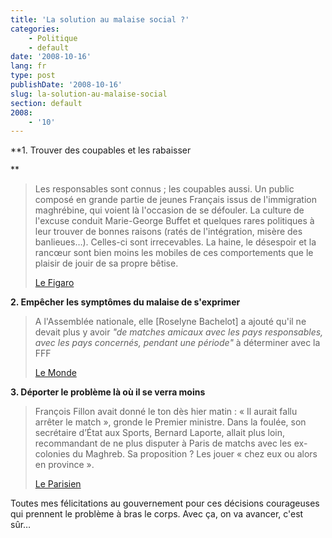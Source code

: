 ```yaml
---
title: 'La solution au malaise social ?'
categories:
    - Politique
    - default
date: '2008-10-16'
lang: fr
type: post
publishDate: '2008-10-16'
slug: la-solution-au-malaise-social
section: default
2008:
    - '10'
---
```


**1\. Trouver des coupables et les rabaisser

**

> Les responsables sont connus&nbsp;; les coupables aussi. Un public composé en grande partie de jeunes Français issus de l'immigration maghrébine, qui voient là l'occasion de se défouler. La culture de l'excuse conduit Marie-George Buffet et quelques rares politiques à leur trouver de bonnes raisons (ratés de l'intégration, misère des banlieues…). Celles-ci sont irrecevables. La haine, le désespoir et la rancœur sont bien moins les mobiles de ces comportements que le plaisir de jouir de sa propre bêtise.  
> 
> [Le Figaro](http://www.lefigaro.fr/debats/2008/10/16/01005-20081016ARTFIG00018-un-match-des-sifflets-et-une-faute-.php)</p>

**2\. Empêcher les symptômes du malaise de s'exprimer**
> A l'Assemblée nationale, elle [Roselyne Bachelot] a ajouté qu'il ne devait plus y avoir _"de matches amicaux avec les pays responsables, avec les pays concernés, pendant une période"_ à déterminer avec la FFF  
> 
> [Le Monde](http://www.lemonde.fr/sport/article/2008/10/15/marseillaise-sifflee-le-match-aurait-du-etre-interrompu-selon-francois-fillon_1106925_3242.html)

**3\. Déporter le problème là où il se verra moins**
> François Fillon avait donné le ton dès hier matin&nbsp;: «&nbsp;Il aurait fallu arrêter le match&nbsp;», gronde le Premier ministre. Dans la foulée, son secrétaire d’État aux Sports, Bernard Laporte, allait plus loin, recommandant de ne plus disputer à Paris de matchs avec les ex-colonies du Maghreb. Sa proposition&nbsp;? Les jouer «&nbsp;chez eux ou alors en province&nbsp;».  
> 
> [Le Parisien](http://www.leparisien.fr/une/marseillaise-huee-80-des-francais-choques-16-10-2008-277626.php)

Toutes mes félicitations au gouvernement pour ces décisions courageuses qui prennent le problème à bras le corps. Avec ça, on va avancer, c'est sûr…